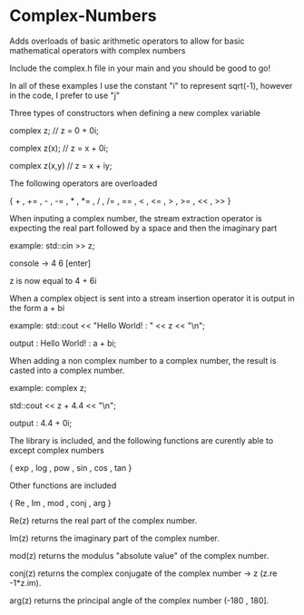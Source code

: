 # Complex-Numbers
Adds overloads of basic arithmetic operators to allow for basic mathematical operators with complex numbers

Include the complex.h file in your main and you should be good to go!

In all of these examples I use the constant "i" to represent sqrt(-1), however in the code, I prefer to use "j"

Three types of constructors when defining a new complex variable

complex z;      // z = 0 + 0i;

complex z(x);   // z = x + 0i;

complex z(x,y)  // z = x + iy;

The following operators are overloaded

{ + , += , - , -= , * , *= , / , /= , == , < , <= , > , >= , << , >> }

When inputing a complex number, the stream extraction operator is expecting the real part followed by a space 
and then the imaginary part

example:  std::cin >> z;

console -> 4 6 [enter]  

z is now equal to 4 + 6i

When a complex object is sent into a stream insertion operator it is output in the form a + bi

example:  std::cout << "Hello World! : " << z << "\n";  

output :  Hello World! : a + bi;

When adding a non complex number to a complex number, the result is casted into a complex number.

example: complex z;

std::cout << z + 4.4 << "\n";

output : 4.4 + 0i;

The <cmath> library is included, and the following functions are curently able to except complex numbers
  
{ exp , log , pow , sin , cos , tan }

Other functions are included

{ Re , Im , mod , conj , arg }

Re(z)   returns the real part of the complex number.

Im(z)   returns the imaginary part of the complex number.

mod(z)  returns the modulus "absolute value" of the complex number.

conj(z) returns the complex conjugate of the complex number -> z  (z.re -1*z.im).

arg(z)  returns the principal angle of the complex number (-180 , 180].
